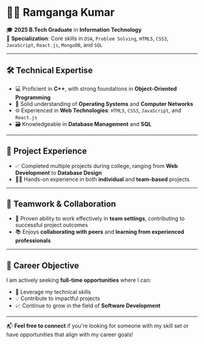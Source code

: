 # 👨‍💻 Ramganga Kumar

🎓 **2025 B.Tech Graduate** in **Information Technology**  
🎯 **Specialization**: Core skills in `DSA`, `Problem Solving`, `HTML5`, `CSS3`, `JavaScript`, `React.js`, `MongoDB`, and `SQL`

---

## 🛠️ Technical Expertise

- 💻 Proficient in **C++**, with strong foundations in **Object-Oriented Programming**
- 🧠 Solid understanding of **Operating Systems** and **Computer Networks**
- 🌐 Experienced in **Web Technologies**: `HTML5`, `CSS3`, `JavaScript`, and `React.js`
- 🗃️ Knowledgeable in **Database Management** and **SQL**

---

## 🚀 Project Experience

- ✅ Completed multiple projects during college, ranging from **Web Development** to **Database Design**
- 🤹‍♂️ Hands-on experience in both **individual** and **team-based** projects

---

## 🤝 Teamwork & Collaboration

- 🔗 Proven ability to work effectively in **team settings**, contributing to successful project outcomes
- 📚 Enjoys **collaborating with peers** and **learning from experienced professionals**

---

## 🎯 Career Objective

I am actively seeking **full-time opportunities** where I can:

- 💪 Leverage my technical skills
- 💡 Contribute to impactful projects
- 📈 Continue to grow in the field of **Software Development**

---

📬 **Feel free to connect** if you're looking for someone with my skill set or have opportunities that align with my career goals!


